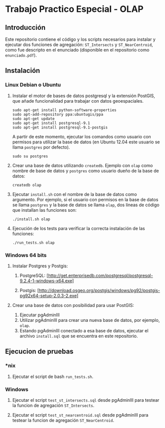 # Trabajo Practico Especial - OLAP

## Introducción

Este repositorio contiene el código y los scripts necesarios para instalar y
ejecutar dos funciones de agregación: `ST_Intersects` y `ST_NearCentroid`, como
fue descripto en el enunciado (disponible en el repositorio como
`enunciado.pdf`).

## Instalación

### Linux Debian o Ubuntu

1.  Instalar el motor de bases de datos postgresql y la extensión PostGIS, que
   añade funcionalidad para trabajar con datos geoespaciales.

        sudo apt-get install python-software-properties
        sudo apt-add-repository ppa:ubuntugis/ppa
        sudo apt-get update
        sudo apt-get install postgresql-9.1
        sudo apt-get install postgresql-9.1-postgis

    A partir de este momento, ejecutar los comandos como usuario con permisos
    para utilizar la base de datos (en Ubuntu 12.04 este usuario se llama
    `postgres` por defecto).

        sudo su postgres

2.  Crear una base de datos utilizando `createdb`. Ejemplo con `olap` como
    nombre de base de datos y `postgres` como usuario dueño de la base de datos:

        createdb olap

3.  Ejecutar `install.sh` con el nombre de la base de datos como argumento.
    Por ejemplo, si el usuario con permisos en la base de datos se llama
    `postgres` y la base de datos se llama `olap`, dos líneas de código que
    installan las funciones son:

        ./install.sh olap

4.  Ejecución de los tests para verificar la correcta instalación de las
    funciones:

        ./run_tests.sh olap


### Windows 64 bits

1. Instalar Postgres y Postgis:

    1.  PostgreSQL: [http://get.enterprisedb.com/postgresql/postgresql-9.2.4-1-windows-x64.exe]

    1.  Postgis: [http://download.osgeo.org/postgis/windows/pg92/postgis-pg92x64-setup-2.0.3-2.exe]

2. Crear una base de datos con posibilidad para usar PostGIS:

    1.   Ejecutar pgAdminIII
    1.   Utilizar pgAdminIII para crear una nueva base de datos, por ejemplo, `olap`.
    1.   Estando pgAdminIII conectado a esa base de datos, ejecutar el archivo
         `install.sql` que se encuentra en este repositorio.

## Ejecucion de pruebas

### \*nix

1.  Ejecutar el script de bash `run_tests.sh`.

### Windows

1.  Ejecutar el script `test_st_intersects.sql` desde pgAdminIII para testear la
    funcion de agregación `ST_Intersects`.

2.  Ejecutar el script `test_st_nearcentroid.sql` desde pgAdminIII para testear la
    funcion de agregación `ST_NearCentroid`.
